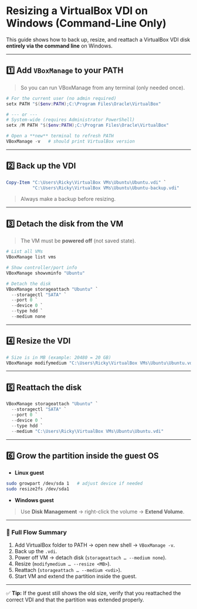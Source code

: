 # Resizing a VirtualBox VDI on Windows (Command-Line Only)

This guide shows how to back up, resize, and reattach a VirtualBox VDI disk **entirely via the command line** on Windows.

---

## 1️⃣ Add `VBoxManage` to your PATH
> So you can run VBoxManage from any terminal (only needed once).

```powershell
# For the current user (no admin required)
setx PATH "$($env:PATH);C:\Program Files\Oracle\VirtualBox"

# --- or ---
# System-wide (requires Administrator PowerShell)
setx /M PATH "$($env:PATH);C:\Program Files\Oracle\VirtualBox"

# Open a **new** terminal to refresh PATH
VBoxManage -v   # should print VirtualBox version
```

---

## 2️⃣ Back up the VDI

```powershell
Copy-Item "C:\Users\Ricky\VirtualBox VMs\Ubuntu\Ubuntu.vdi" `
          "C:\Users\Ricky\VirtualBox VMs\Ubuntu\Ubuntu-backup.vdi"
```

> Always make a backup before resizing.

---

## 3️⃣ Detach the disk from the VM
> The VM must be **powered off** (not saved state).

```powershell
# List all VMs
VBoxManage list vms

# Show controller/port info
VBoxManage showvminfo "Ubuntu"

# Detach the disk
VBoxManage storageattach "Ubuntu" `
  --storagectl "SATA" `
  --port 0 `
  --device 0 `
  --type hdd `
  --medium none
```

---

## 4️⃣ Resize the VDI

```powershell
# Size is in MB (example: 20480 = 20 GB)
VBoxManage modifymedium "C:\Users\Ricky\VirtualBox VMs\Ubuntu\Ubuntu.vdi" --resize 20480
```

---

## 5️⃣ Reattach the disk

```powershell
VBoxManage storageattach "Ubuntu" `
  --storagectl "SATA" `
  --port 0 `
  --device 0 `
  --type hdd `
  --medium "C:\Users\Ricky\VirtualBox VMs\Ubuntu\Ubuntu.vdi"
```

---

## 6️⃣ Grow the partition inside the guest OS

- **Linux guest**

```bash
sudo growpart /dev/sda 1   # adjust device if needed
sudo resize2fs /dev/sda1
```

- **Windows guest**

> Use **Disk Management** → right-click the volume → **Extend Volume**.

---

### 📌 Full Flow Summary

1. Add VirtualBox folder to PATH → open new shell → `VBoxManage -v`.
2. Back up the `.vdi`.
3. Power off VM → detach disk (`storageattach … --medium none`).
4. Resize (`modifymedium … --resize <MB>`).
5. Reattach (`storageattach … --medium <vdi>`).
6. Start VM and extend the partition inside the guest.

---

✅ **Tip:** If the guest still shows the old size, verify that you reattached the correct VDI and that the partition was extended properly.